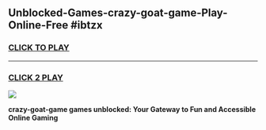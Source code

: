 
## Unblocked-Games-crazy-goat-game-Play-Online-Free #ibtzx
<h3>
<a href="https://us.freeplayer.one?title=crazy-goat-game&ref=10M">CLICK TO PLAY</a></h3>
<hr>

<h3>
<a href="https://us.freeplayer.one?title=crazy-goat-game&ref=10M">CLICK 2 PLAY</a>
  
</h3>

<a href="https://us.freeplayer.one?title=crazy-goat-game&ref=10M"><img src="https://clearcache.store/games.png"></a>


**crazy-goat-game games unblocked: Your Gateway to Fun and Accessible Online Gaming**
